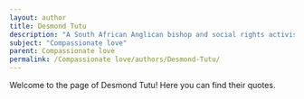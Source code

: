 ```yaml
---
layout: author
title: Desmond Tutu
description: "A South African Anglican bishop and social rights activist, he speaks about love, forgiveness, and compassion, particularly in the context of healing from apartheid and promoting peace."
subject: "Compassionate love"
parent: Compassionate love
permalink: /Compassionate love/authors/Desmond-Tutu/
---
```


Welcome to the page of Desmond Tutu! Here you can find their quotes.
